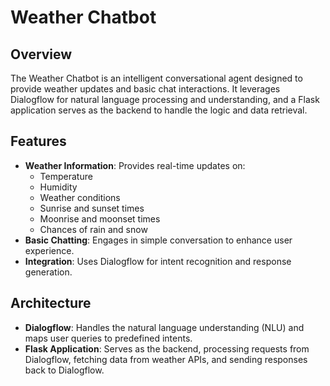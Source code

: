 # Weather Chatbot

## Overview
The Weather Chatbot is an intelligent conversational agent designed to provide weather updates and basic chat interactions. It leverages Dialogflow for natural language processing and understanding, and a Flask application serves as the backend to handle the logic and data retrieval.

## Features
- **Weather Information**: Provides real-time updates on:
  - Temperature
  - Humidity
  - Weather conditions
  - Sunrise and sunset times
  - Moonrise and moonset times
  - Chances of rain and snow
- **Basic Chatting**: Engages in simple conversation to enhance user experience.
- **Integration**: Uses Dialogflow for intent recognition and response generation.

## Architecture
- **Dialogflow**: Handles the natural language understanding (NLU) and maps user queries to predefined intents.
- **Flask Application**: Serves as the backend, processing requests from Dialogflow, fetching data from weather APIs, and sending responses back to Dialogflow.


